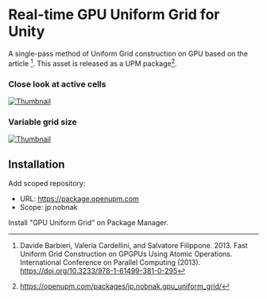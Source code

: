 # Real-time GPU Uniform Grid for Unity 

A single-pass method of Uniform Grid construction on GPU based on the article [^1]. This asset is released as a UPM package[^2].

### Close look at active cells
[![Thumbnail](http://img.youtube.com/vi/NKYRA955oSE/hqdefault.jpg)](https://youtu.be/NKYRA955oSE)

### Variable grid size
[![Thumbnail](http://img.youtube.com/vi/8GmqgaxiQ2g/hqdefault.jpg)](https://youtu.be/8GmqgaxiQ2g)

## Installation
Add scoped repository:

- URL: https://package.openupm.com
- Scope: jp.nobnak

Install "GPU Uniform Grid" on Package Manager.

[^1]: Davide Barbieri, Valeria Cardellini, and Salvatore Filippone. 2013. Fast Uniform Grid Construction on GPGPUs Using Atomic Operations. International Conference on Parallel Computing (2013). https://doi.org/10.3233/978-1-61499-381-0-295
[^2]: https://openupm.com/packages/jp.nobnak.gpu_uniform_grid/
